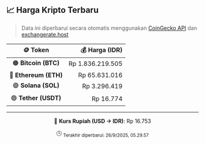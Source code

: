 

<!-- HARGA_KRIPTO -->
## 📈 Harga Kripto Terbaru

> Data ini diperbarui secara otomatis menggunakan [CoinGecko API](https://www.coingecko.com/) dan [exchangerate.host](https://exchangerate.host/)

<div align="center">

| 🪙 Token | 💰 Harga (IDR) |
|:------:|---------------:|
| 🟠 **Bitcoin (BTC)**   | Rp 1.836.219.505 |
| 🔵 **Ethereum (ETH)**  | Rp 65.631.016 |
| 🟣 **Solana (SOL)**    | Rp 3.296.419 |
| 🟢 **Tether (USDT)**   | Rp 16.774 |

---

💱 **Kurs Rupiah (USD → IDR)**: Rp 16.753

🕒 <sub>Terakhir diperbarui: 26/9/2025, 05.29.57</sub>

</div>
<!-- /HARGA_KRIPTO -->